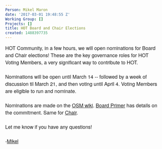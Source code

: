 ```yaml
---
Person: Mikel Maron
date: '2017-03-01 19:48:55 Z'
Working Group: []
Projects: []
title: HOT Board and Chair Elections
created: 1488397735
---
```

<div id="yiv7586114043yui_3_16_0_ym19_1_1488308181909_480133" style="-webkit-padding-start: 0px; font-family: HelveticaNeue-Light, 'Helvetica Neue Light', 'Helvetica Neue', Helvetica, Arial, 'Lucida Grande', sans-serif; font-size: 16px;">HOT Community, i<span id="yiv7586114043yui_3_16_0_ym19_1_1488308181909_480137" style="-webkit-padding-start: 0px;">n a few hours, we will open nominations for Board and Chair elections! These are the key governance roles for HOT Voting Members, a very significant way to contribute to HOT.</span></div><div id="yiv7586114043yui_3_16_0_ym19_1_1488308181909_480138" style="-webkit-padding-start: 0px; font-family: HelveticaNeue-Light, 'Helvetica Neue Light', 'Helvetica Neue', Helvetica, Arial, 'Lucida Grande', sans-serif; font-size: 16px;">&nbsp;</div><div id="yiv7586114043yui_3_16_0_ym19_1_1488308181909_480140" style="-webkit-padding-start: 0px; font-family: HelveticaNeue-Light, 'Helvetica Neue Light', 'Helvetica Neue', Helvetica, Arial, 'Lucida Grande', sans-serif; font-size: 16px;"><span id="yiv7586114043yui_3_16_0_ym19_1_1488308181909_480141" style="-webkit-padding-start: 0px;">Nominations will be open until March 14 -- followed by a week of discussion til March 21, and then voting until April 4. Voting Members are eligible to run and nominate.</span></div><div id="yiv7586114043yui_3_16_0_ym19_1_1488308181909_480142" style="-webkit-padding-start: 0px; font-family: HelveticaNeue-Light, 'Helvetica Neue Light', 'Helvetica Neue', Helvetica, Arial, 'Lucida Grande', sans-serif; font-size: 16px;">&nbsp;</div><div id="yiv7586114043yui_3_16_0_ym19_1_1488308181909_480144" style="-webkit-padding-start: 0px; font-family: HelveticaNeue-Light, 'Helvetica Neue Light', 'Helvetica Neue', Helvetica, Arial, 'Lucida Grande', sans-serif; font-size: 16px;">Nominations are made on the <a href="https://wiki.openstreetmap.org/wiki/Humanitarian_OSM_Team/Board_Elections_2017">OSM wiki</a>.&nbsp;<a href="https://docs.google.com/document/d/1ze85KMCa39KIzQPPTQL5EGZgDS84OC1j2sNNDPFNo2Y/edit">Board Primer</a> has details on the commitment.&nbsp;Same for <a href="https://docs.google.com/document/d/1Az1frA4OQx0KagLj5RQVaiK1bad2sAyw-My1ZIbEwPM/edit">Chair</a>.</div><div id="yiv7586114043yui_3_16_0_ym19_1_1488308181909_480155" style="-webkit-padding-start: 0px; font-family: HelveticaNeue-Light, 'Helvetica Neue Light', 'Helvetica Neue', Helvetica, Arial, 'Lucida Grande', sans-serif; font-size: 16px;">&nbsp;</div><div id="yiv7586114043yui_3_16_0_ym19_1_1488308181909_480158" style="-webkit-padding-start: 0px; font-family: HelveticaNeue-Light, 'Helvetica Neue Light', 'Helvetica Neue', Helvetica, Arial, 'Lucida Grande', sans-serif; font-size: 16px;">Let me know if you have any questions!</div><div style="-webkit-padding-start: 0px; font-family: HelveticaNeue-Light, 'Helvetica Neue Light', 'Helvetica Neue', Helvetica, Arial, 'Lucida Grande', sans-serif; font-size: 16px;">&nbsp;</div><div id="yiv7586114043yui_3_16_0_ym19_1_1488308181909_480159" style="-webkit-padding-start: 0px; font-family: HelveticaNeue-Light, 'Helvetica Neue Light', 'Helvetica Neue', Helvetica, Arial, 'Lucida Grande', sans-serif; font-size: 16px;" dir="ltr">-<a href="https://hotosm.org/users/mikel">Mikel</a></div>
